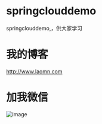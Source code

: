 # springclouddemo
springclouddemo,，供大家学习

# 我的博客 
http://www.laomn.com
# 加我微信

 ![image](https://github.com/henanren/majiang/blob/master/jpg/weixin.jpg)
